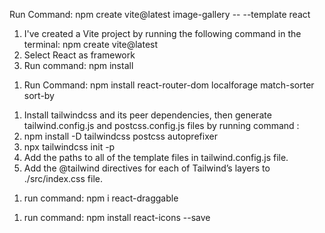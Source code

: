 <!-- React App with Vite -->

Run Command: npm create vite@latest image-gallery -- --template react

1. I've created a Vite project by running the following command in the terminal:
   npm create vite@latest
2. Select React as framework
3. Run command:
   npm install

<!-- React Router installation -->

1. Run Command:
   npm install react-router-dom localforage match-sorter sort-by

<!-- Tailwind CSS Installation -->

1. Install tailwindcss and its peer dependencies, then generate tailwind.config.js and postcss.config.js files by running command :
1. npm install -D tailwindcss postcss autoprefixer
1. npx tailwindcss init -p
1. Add the paths to all of the template files in tailwind.config.js file.
1. Add the @tailwind directives for each of Tailwind’s layers to ./src/index.css file.

 <!-- Added AOS animation  -->

1. run command: npm i react-draggable

<!-- React Icon Installation -->

1. run command: npm install react-icons --save
